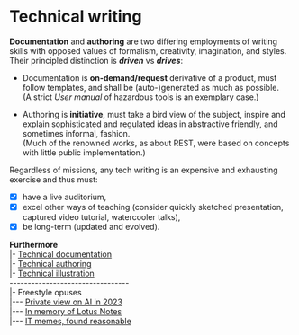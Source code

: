 # Technical writing

__Documentation__ and __authoring__ are two differing employments of writing skills with opposed values of formalism, creativity, imagination, and styles. Their principled distinction is __*driven*__ vs __*drives*__:

* Documentation is **on-demand/request** derivative of a product, must follow templates, and shall be (auto-)generated as much as possible.\
(A strict _User manual_ of hazardous tools is an exemplary case.)

* Authoring is **initiative**, must take a bird view of the subject, inspire and explain sophisticated and regulated ideas in abstractive friendly, and sometimes informal, fashion.\
(Much of the renowned works, as about REST, were based on concepts with little public implementation.)

Regardless of missions, any tech writing is an expensive and exhausting exercise and thus must:

+ [x] have a live auditorium,
+ [x] excel other ways of teaching (consider quickly sketched presentation, captured video tutorial, watercooler talks),
+ [x] be long-term (updated and evolved).

__Furthermore__\
|- [Technical documentation](README+/tech-docu.md)\
|- [Technical authoring](README+/tech-authoring.md)\
|- [Technical illustration](README+/tech-drawing.md)\
\---------------------------------\
|- Freestyle opuses\
|--- [Private view on AI in 2023](README+/opuses/AI-2023.md)\
|--- [In memory of Lotus Notes](README+/opuses/LN-view.md)\
|--- [IT memes, found reasonable](README+/opuses/IT-memes.md)
